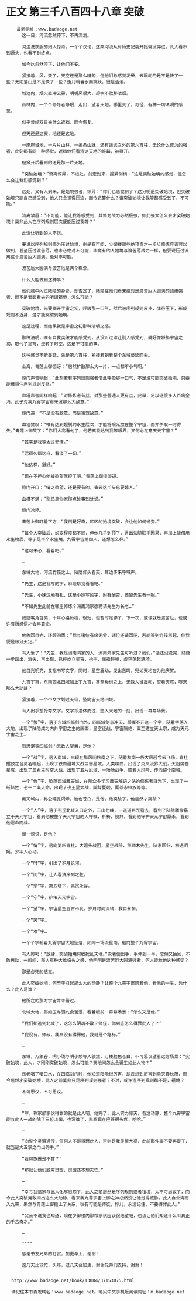 # 正文 第三千八百四十八章 突破
        最新网址：www.badaoge.net
          这一日，河流忽然停下，不再流淌。
      
          河边洗衣服的妇人惊奇，一个个议论，这条河流从有历史记载开始就没停过，凡人看不到源头，也看不到终点。
      
          如今这忽然停下，让他们不安。
      
          紧接着，风，变了，天空还是那么晴朗，但他们总感觉发晕，云飘动的是不是快了一些？太阳落山是不是快了一些？鱼儿朝着水面跳跃，很是活泼。
      
          城池内，烟火直冲云霄，明明风很大，却吹不散那浓烟。
      
          山林内，一个个修炼者睁眼，走出，望着天地，哪里变了，奇怪，有种一切清明的感觉。
      
          似乎曾经双目被什么遮挡，而今恢复。
      
          但天还是这天，地还是这地。
      
          一座座城池，一片片山林，一条条山脉，还有遥远之外的第六宵柱，无论什么修为的强者，此刻都有同一种感觉，遮挡他们看清这天地的帷幕，被掀开。
      
          但掀开后看到的还是那一片天地。
      
          “突破始境？”流离惊异，不远处，剑宏到来，握紧剑柄：“这是突破始境的感觉，但怎么会让我们感觉到？”
      
          远处，又有人到来，是始境强者，惊异：“你们也感觉到了？这分明是突破始境，但突破始境只能自己感受到，他人只会觉得压迫，而今这算什么？谁突破始境让我等都感受到了，不可能。”
      
          流离皱眉：“不可能，能让我等感受到，其修为战力必然极强，如此强大怎么会才突破始境？莫非此人在序列规则层次便能压过我等？”
      
          此话让听到的人不信。
      
          要说以序列规则修为压过始境，倒是有可能，少御楼那些绝顶奇才一步步修炼应该可以做到，甚至压过渡苦厄，也未必绝对不可能，毕竟有的人始境与渡苦厄战力一样，但要说压过流离这个渡苦厄大圆满，绝对不可能。
      
          渡苦厄大圆满与渡苦厄是两个概念。
      
          什么人能做到这种事？
      
          他们脑中闪过陆隐的身影，却否定了，陆隐在他们看来绝对是渡苦厄大圆满的顶级强者，而不是表面看去的所谓祖境，怎么可能？
      
          突破始境，先要撕开宇宙之初，呼吸那一口气，然后被序列规则反扑，强行压下，形成规则不近身，这才能突破到始境。
      
          这是过程，而结果就是宇宙之初那种清明之感。
      
          那种清明，唯有自我突破才能感受到，从没听过谁让别人感受到，就好像将那宇宙之初，取代了星穹，逆转了时空，这是不可能的事。
      
          这种感觉不断蔓延，先是第六宵柱，紧接着朝着整个东域蔓延而去。
      
          业海，青莲上御惊讶：“居然扩散那么大一片，一点都不小气啊。”
      
          惊门声音响起：“此刻若有序列规则强者借此呼吸那一口气，不是没可能突破始境，只要能撑得住序列规则反扑。”
      
          血塔声音同样响起：“对修炼者有益，对那些普通人更有益，此举，足以让很多人百病全消，此子对我九霄宇宙看来没那么大敌意。”
      
          惊门道：“不是没有敌意，而是凌驾敌意。”
      
          血塔赞叹：“唯有达到超脱的永生层次，才能将眼光放在整个宇宙，而非争取一时得失。”青莲上御笑了：“你们太高看他了，他若真能达到我等眼界，又何必在意天元宇宙？”
      
          “其实是我等太过无情。”
      
          “活得久都这样，看淡了一切。”
      
          “他这样，挺好。”
      
          “现在不担心他被欲望掌控了吧。”青莲上御淡淡道。
      
          惊门开口：“情之欲望，还是要有的，青云这丫头总要嫁人。”
      
          血塔不满：“别总拿你家那点破事到处说。”
      
          惊门冷哼。
      
          青莲上御盯着下方：“我倒是好奇，区区的始境突破，会让他如何蜕变。”
      
          “每个人突破后，蜕变程度都不同，但他几乎到顶了，言出法随联手因果，再加上能借用永生物质，等于是半个永生境，九霄宇宙第四人，还想怎么样。”
      
          “这可未必，看着吧。”
      
          …
      
          东域大地，河流竹筏之上，陆隐仰头看天，耳边传来呼喊声。
      
          “先生，这是我写的字，麻烦帮我看看吧。”
      
          “先生，小妹这厢有礼，这是小妹写的字，附有酬劳，还望先生看一眼。”
      
          “不知先生此前在哪里修炼？洲南鸿家愿聘请先生为长老…”
      
          陆隐嘴角含笑，十年心路历程，很短，但暂时足够了，下一次，或许就是渡苦厄，也或许有所感悟才会再算命。
      
          他收回目光，环顾四周：“我与诸位有缘无分，诸位还请回吧，若能等到竹筏再起，你我便是缘分天定。”
      
          有人急了：“先生，我是洲南鸿家的人，洲南鸿家先生可听过？我们。”话还没说完，陆隐一步踏出，消失，再出现，已经屹立星穹，抬手，屈指轻弹，虚空荡起涟漪。
      
          他目光明亮，食指书写文字，同时，星空震动，发出轰鸣，宛如天地在为他庆贺。
      
          九霄宇宙，东南西北四域加上宇九霄，甚至母树之上，无数人被震动，望着天穹，哪来那么大动静？
      
          紧接着，一个个文字划过天穹，坠向宙天地四域。
      
          有人出手想抢夺文字，文字却透体而过，坠入大地的一刻，出现一幕幕场景。
      
          一个“势”字，落于东域四临剑门外，四临域剑意冲天，却撕不开这一个字，随着字落入大地，出现了陆隐成为内外宇宙之主的画面，星空征战，宇宙隔绝，直至建立天上宗，成为天元宇宙之主…
      
          戮思湛等四临剑门无数人望着，是他？
      
          一个“战”字，落入南域，出现在那风问秋南之下，随着秋南一族大风起兮云飞扬，宵柱擂鼓之音莫名响起，出现了铁血疆域大战巨兽星域，人类喋血，出现了炎岚流界大战，火焰席卷星穹，出现了三君主时空大战，出现了五片厄域，一场场战争，顺着大风吟，传向整个南域。
      
          一个“仇”字，坠落西域藏天城，在那众多学习藏天解语之法的修炼者目光下，出现了一纸陆姓，七十二条人命，出现了夜王星大战，脚踩夏戟，厮杀永恒族等等。
      
          藏天城内，称公瞳孔闪烁，脸色苍白，是他，他突破了，他居然才突破？
      
          一个“人”字，落于死丘北域入口之外，三山七峰，一道道目光看去，看到了陆隐雕像矗立于天元宇宙，看到他被整个天元宇宙的人呼喊，祈祷，膜拜，看到他守护天元宇宙厮杀，看到他浴血而战。
      
          朝一惊讶，是他？
      
          一个“情”字，落向第四宵柱，大姐头战团，星空战院，拜师木先生，陆家回归，初遇明嫣，少年人心动。
      
          一个“时”字，引出了岁月长河。
      
          一个“间”字，让人看清序列之弦。
      
          一个“念”字，第五塔下，英灵永存。
      
          一个“守”字，护佑天元宇宙。
      
          一个“望”字，宇宙星空亘古不变，岁月时间流转，我自永恒。
      
          一个“笑”字…
      
          一个“难”字…
      
          一个个字朝着九霄宇宙大地坠落，如同一场流星雨，砸向整个九霄宇宙。
      
          有人厉喝：“放肆，突破始境何敢扰乱天地。”说着便出手，手伸到一半，忽然又抽回，不敢再动，一瞬间，那人有种大难临头之感，他明明是渡苦厄大圆满强者，何人能给他这种感受？
      
          那是必死的感觉。
      
          此人突破始境，何至于引起那么大的动静？让整个九霄宇宙陪着他，看他的一生，凭什么？此人是谁？
      
          他所在的那方宇宙并未看过。
      
          北域大地，郎如玉与驷九食苦涩，看着眼前一幕幕场景：“怎么又是他。”
      
          “我们都逃到北域了，这怎么阴魂不散？师侄，你到底怎么得罪此人了？”
      
          “我没有，师叔，我真没有得罪他，我就是个路标。”
      
          …
      
          东域，万象谷，明小珑与明小愁等人骇然，万楼脸色苍白，不可思议望着远方场景：“突破始境，此人，才刚刚突破始境，怎么可能？天地间怎么会诞生如此人物？”
      
          乐老咽了咽口水，在四临剑门时，他知道陆隐很厉害，却没想到厉害到单灭春秋简，而今居然才突破始境，此人之前莫非只是序列规则强者？不对，或许连序列规则都不是，祖境？
      
          不可思议，不可思议。
      
          …
      
          “哼，称家那家伙得罪的就是此人吧，他完了，此人实力惊天，看这动静，整个九霄宇宙能与此人一战的除了三位上御，也没谁了，称家现在应该很头疼，哈哈。”
      
          …
      
          “向整个灵盟通传，任何人不得得罪此人，否则是我灵盟大祸，此前那件事不要再提了，就当是大五掌之门出的手。”
      
          “若锦族要是不甘？”
      
          “那就让他们脱离灵盟，灵盟还不想灭亡。”
      
          …
      
          “幸亏我落家与此人化解恩怨了，此人之前居然是序列规则或者祖境，太不可思议了，而今此人突破竟敢闹出这么大动静，看来我九霄宇宙上御之神必然没让他觉得威胁，此人自业海而入九霄，果然与青莲上御拉上了关系，很有可能是师徒，狞儿，永远记住，不要得罪此人。”
      
          “父亲不说我也知道，现在少御楼内那帮家伙应该很绝望吧，也该让他们知道什么叫真正的千古奇才。”
      
          …
      
          ----
      
          感谢书友兄弟的打赏，加更奉上，谢谢！
      
          这几天比较忙，头疼，过几天会加更，谢谢兄弟们支持，谢谢！
      
      
      http://www.badaoge.net/book/13084/37153075.html
      
      请记住本书首发域名：www.badaoge.net。笔尖中文手机版阅读网址：m.badaoge.net